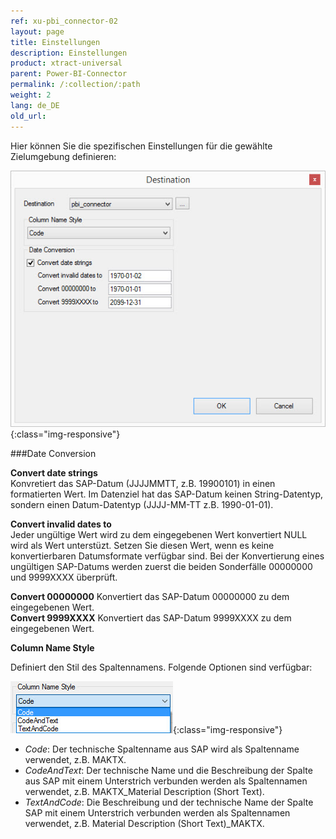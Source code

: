 ```yaml
---
ref: xu-pbi_connector-02
layout: page
title: Einstellungen
description: Einstellungen
product: xtract-universal
parent: Power-BI-Connector
permalink: /:collection/:path
weight: 2
lang: de_DE
old_url:
---
```


Hier können Sie die spezifischen Einstellungen für die gewählte Zielumgebung definieren:

![pbi-configuration](/img/content/XU_pbi_connector_destination.jpg){:class="img-responsive"}

###Date Conversion

**Convert date strings**<br>
Konvretiert das SAP-Datum (JJJJMMTT, z.B. 19900101) in einen formatierten Wert. Im Datenziel hat das SAP-Datum keinen String-Datentyp, sondern einen Datum-Datentyp (JJJJ-MM-TT z.B. 1990-01-01).

**Convert invalid dates to** <br>
Jeder ungültige Wert wird zu dem eingegebenen Wert konvertiert NULL wird als Wert unterstüzt.
Setzen Sie diesen Wert, wenn es keine konvertierbaren Datumsformate verfügbar sind.
Bei der Konvertierung eines ungültigen SAP-Datums werden zuerst die beiden Sonderfälle 00000000 und 9999XXXX überprüft.

**Convert 00000000**
Konvertiert das SAP-Datum 00000000 zu dem eingegebenen Wert.<br>
**Convert 9999XXXX**
Konvertiert das SAP-Datum 9999XXXX zu dem eingegebenen Wert.

**Column Name Style**

Definiert den Stil des Spaltennamens. Folgende Optionen sind verfügbar:

![Ex-Spec-Settings-Makt-ColumnName](/img/content/Ex-Spec-Settings-Makt-ColumnName.jpg){:class="img-responsive"}

* *Code*: Der technische Spaltenname aus SAP wird als Spaltenname verwendet, z.B. MAKTX.<br>
* *CodeAndText*: Der technische Name und die Beschreibung der Spalte aus SAP mit einem Unterstrich verbunden werden als Spaltennamen verwendet, z.B. MAKTX_Material Description (Short Text).<br>
* *TextAndCode*: Die Beschreibung und der technische Name der Spalte SAP mit einem Unterstrich verbunden werden als Spaltennamen verwendet, z.B. Material Description (Short Text)_MAKTX.